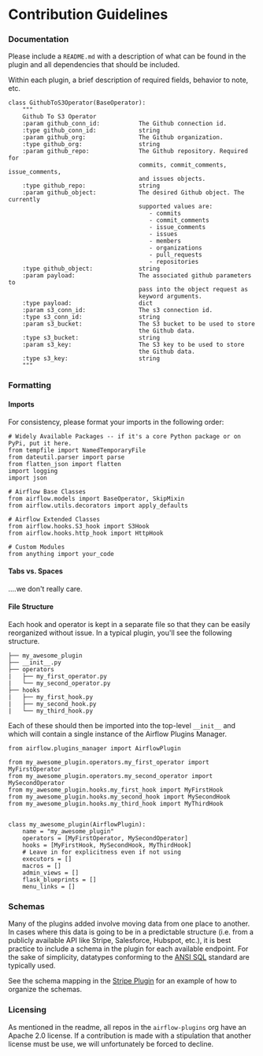 # Contribution Guidelines

### Documentation
Please include a `README.md` with a description of what can be found in the plugin and all dependencies that should be included.

Within each plugin, a brief description of required fields, behavior to note, etc.
```
class GithubToS3Operator(BaseOperator):
    """
    Github To S3 Operator
    :param github_conn_id:           The Github connection id.
    :type github_conn_id:            string
    :param github_org:               The Github organization.
    :type github_org:                string
    :param github_repo:              The Github repository. Required for
                                     commits, commit_comments, issue_comments,
                                     and issues objects.
    :type github_repo:               string
    :param github_object:            The desired Github object. The currently
                                     supported values are:
                                        - commits
                                        - commit_comments
                                        - issue_comments
                                        - issues
                                        - members
                                        - organizations
                                        - pull_requests
                                        - repositories
    :type github_object:             string
    :param payload:                  The associated github parameters to
                                     pass into the object request as
                                     keyword arguments.
    :type payload:                   dict
    :param s3_conn_id:               The s3 connection id.
    :type s3_conn_id:                string
    :param s3_bucket:                The S3 bucket to be used to store
                                     the Github data.
    :type s3_bucket:                 string
    :param s3_key:                   The S3 key to be used to store
                                     the Github data.
    :type s3_key:                    string
    """
```

### Formatting

#### Imports
For consistency, please format your imports in the following order:
```
# Widely Available Packages -- if it's a core Python package or on PyPi, put it here.
from tempfile import NamedTemporaryFile
from dateutil.parser import parse
from flatten_json import flatten
import logging
import json

# Airflow Base Classes
from airflow.models import BaseOperator, SkipMixin
from airflow.utils.decorators import apply_defaults

# Airflow Extended Classes  
from airflow.hooks.S3_hook import S3Hook
from airflow.hooks.http_hook import HttpHook

# Custom Modules
from anything import your_code
```

#### Tabs vs. Spaces
....we don't really care.

#### File Structure
Each hook and operator is kept in a separate file so that they can be easily reorganized without issue. In a typical plugin, you'll see the following structure.

```
├── my_awesome_plugin
├── __init__.py
├── operators
|   ├── my_first_operator.py
|   └── my_second_operator.py
├── hooks
|   ├── my_first_hook.py
|   ├── my_second_hook.py
|   └── my_third_hook.py
```

Each of these should then be imported into the top-level `__init__` and which will contain a single instance of the Airflow Plugins Manager.

```
from airflow.plugins_manager import AirflowPlugin

from my_awesome_plugin.operators.my_first_operator import MyFirstOperator
from my_awesome_plugin.operators.my_second_operator import MySecondOperator
from my_awesome_plugin.hooks.my_first_hook import MyFirstHook
from my_awesome_plugin.hooks.my_second_hook import MySecondHook
from my_awesome_plugin.hooks.my_third_hook import MyThirdHook


class my_awesome_plugin(AirflowPlugin):
    name = "my_awesome_plugin"
    operators = [MyFirstOperator, MySecondOperator]
    hooks = [MyFirstHook, MySecondHook, MyThirdHook]
    # Leave in for explicitness even if not using
    executors = []
    macros = []
    admin_views = []
    flask_blueprints = []
    menu_links = []
```

### Schemas
Many of the plugins added involve moving data from one place to another. In cases where this data is going to be in a predictable structure (i.e. from a publicly available API like Stripe, Salesforce, Hubspot, etc.), it is best practice to include a schema in the plugin for each available endpoint. For the sake of simplicity, datatypes conforming to the [ANSI SQL](https://www.w3schools.com/sql/sql_intro.asp) standard are typically used.

See the schema mapping in the [Stripe Plugin](https://github.com/airflow-plugins/stripe_plugin/tree/master/schemas) for an example of how to organize the schemas.

### Licensing
As mentioned in the readme, all repos in the `airflow-plugins` org have an Apache 2.0 license. If a contribution is made with a stipulation that another license must be use, we will unfortunately be forced to decline.
